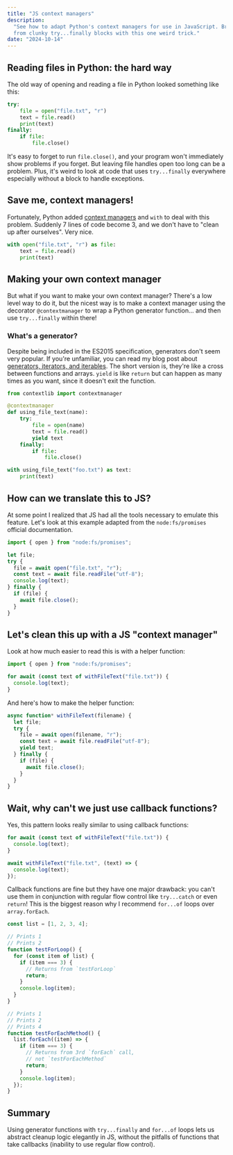 ```yaml
---
title: "JS context managers"
description:
  "See how to adapt Python's context managers for use in JavaScript. Break free
  from clunky try...finally blocks with this one weird trick."
date: "2024-10-14"
---
```


## Reading files in Python: the hard way

The old way of opening and reading a file in Python looked something like this:

```py
try:
    file = open("file.txt", "r")
    text = file.read()
    print(text)
finally:
    if file:
        file.close()
```

It's easy to forget to run `file.close()`, and your program won't immediately
show problems if you forget. But leaving file handles open too long can be a
problem. Plus, it's weird to look at code that uses `try...finally` everywhere
especially without a block to handle exceptions.

## Save me, context managers!

Fortunately, Python added
[context managers](https://docs.python.org/3/library/contextlib.html) and `with`
to deal with this problem. Suddenly 7 lines of code become 3, and we don't have
to "clean up after ourselves". Very nice.

```py
with open("file.txt", "r") as file:
    text = file.read()
    print(text)
```

## Making your own context manager

But what if you want to make your own context manager? There's a low level way
to do it, but the nicest way is to make a context manager using the decorator
`@contextmanager` to wrap a Python generator function... and then use
`try...finally` within there!

<aside class="infobox">

### What's a generator?

Despite being included in the ES2015 specification, generators don't seem very
popular. If you're unfamiliar, you can read my blog post about
[generators, iterators, and iterables](/blog/2017/js-iterators/). The short
version is, they're like a cross between functions and arrays. `yield` is like
`return` but can happen as many times as you want, since it doesn't exit the
function.

</aside>

```py
from contextlib import contextmanager

@contextmanager
def using_file_text(name):
    try:
        file = open(name)
        text = file.read()
        yield text
    finally:
        if file:
            file.close()

with using_file_text("foo.txt") as text:
    print(text)
```

## How can we translate this to JS?

At some point I realized that JS had all the tools necessary to emulate this
feature. Let's look at this example adapted from the `node:fs/promises` official
documentation.

```js
import { open } from "node:fs/promises";

let file;
try {
  file = await open("file.txt", "r");
  const text = await file.readFile("utf-8");
  console.log(text);
} finally {
  if (file) {
    await file.close();
  }
}
```

## Let's clean this up with a JS "context manager"

Look at how much easier to read this is with a helper function:

```js
import { open } from "node:fs/promises";

for await (const text of withFileText("file.txt")) {
  console.log(text);
}
```

And here's how to make the helper function:

```js
async function* withFileText(filename) {
  let file;
  try {
    file = await open(filename, "r");
    const text = await file.readFile("utf-8");
    yield text;
  } finally {
    if (file) {
      await file.close();
    }
  }
}
```

## Wait, why can't we just use callback functions?

Yes, this pattern looks really similar to using callback functions:

```js
for await (const text of withFileText("file.txt")) {
  console.log(text);
}
```

```js
await withFileText("file.txt", (text) => {
  console.log(text);
});
```

Callback functions are fine but they have one major drawback: you can't use them
in conjunction with regular flow control like `try...catch` or even `return`!
This is the biggest reason why I recommend `for...of` loops over
`array.forEach`.

```js
const list = [1, 2, 3, 4];

// Prints 1
// Prints 2
function testForLoop() {
  for (const item of list) {
    if (item === 3) {
      // Returns from `testForLoop`
      return;
    }
    console.log(item);
  }
}

// Prints 1
// Prints 2
// Prints 4
function testForEachMethod() {
  list.forEach((item) => {
    if (item === 3) {
      // Returns from 3rd `forEach` call,
      // not `testForEachMethod`
      return;
    }
    console.log(item);
  });
}
```

## Summary

Using generator functions with `try...finally` and `for...of` loops lets us
abstract cleanup logic elegantly in JS, without the pitfalls of functions that
take callbacks (inability to use regular flow control).
